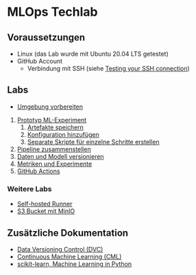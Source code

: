 # MLOps Techlab

## Voraussetzungen

- Linux (das Lab wurde mit Ubuntu 20.04 LTS getestet)
- GitHub Account
    - Verbindung mit SSH (siehe [Testing your SSH connection](https://docs.github.com/en/authentication/connecting-to-github-with-ssh/testing-your-ssh-connection))

## Labs

* [Umgebung vorbereiten](labs/001_lab_environment.md)

1. [Prototyp ML-Experiment](labs/010_lab_initial_prototype.md)
   1. [Artefakte speichern](labs/011_lab_save_artifacts.md)
   1. [Konfiguration hinzufügen](labs/012_lab_add_config.md)
   1. [Separate Skripte für einzelne Schritte erstellen](labs/013_lab_split_prototype.md)
2. [Pipeline zusammenstellen](labs/020_lab_init_pipeline.md)
3. [Daten und Modell versionieren](labs/030_lab_data_versioning.md)
4. [Metriken und Experimente](labs/040_lab_metrics.md)
5. [GitHub Actions](labs/050_lab_github_actions.md)

### Weitere Labs

- [Self-hosted Runner](labs/500_self_hosted_runner.md)
- [S3 Bucket mit MinIO](labs/510_s3_bucket_with_minio.md)

## Zusätzliche Dokumentation

* [Data Versioning Control (DVC)](https://dvc.org/)
* [Continuous Machine Learning (CML)](https://cml.dev/)
* [scikit-learn, Machine Learning in Python](https://scikit-learn.org)

